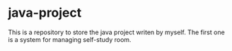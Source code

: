 # java-project
This is a repository to store the java project writen by myself.
The first one is a system for managing self-study room.

